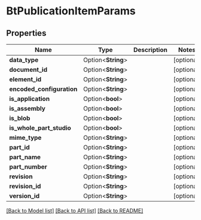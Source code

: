 # BtPublicationItemParams

## Properties

Name | Type | Description | Notes
------------ | ------------- | ------------- | -------------
**data_type** | Option<**String**> |  | [optional]
**document_id** | Option<**String**> |  | [optional]
**element_id** | Option<**String**> |  | [optional]
**encoded_configuration** | Option<**String**> |  | [optional]
**is_application** | Option<**bool**> |  | [optional]
**is_assembly** | Option<**bool**> |  | [optional]
**is_blob** | Option<**bool**> |  | [optional]
**is_whole_part_studio** | Option<**bool**> |  | [optional]
**mime_type** | Option<**String**> |  | [optional]
**part_id** | Option<**String**> |  | [optional]
**part_name** | Option<**String**> |  | [optional]
**part_number** | Option<**String**> |  | [optional]
**revision** | Option<**String**> |  | [optional]
**revision_id** | Option<**String**> |  | [optional]
**version_id** | Option<**String**> |  | [optional]

[[Back to Model list]](../README.md#documentation-for-models) [[Back to API list]](../README.md#documentation-for-api-endpoints) [[Back to README]](../README.md)


